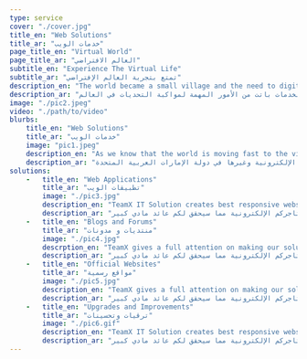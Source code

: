 ```yaml
---
type: service
cover: "./cover.jpg"
title_en: "Web Solutions"
title_ar: "خدمات الويب"
page_title_en: "Virtual World"
page_title_ar: "العالم الافتراضي"
subtitle_en: "Experience The Virtual Life"
subtitle_ar: "تمتع بتجربة العالم الإفتراضي"
description_en: "The world became a small village and the need to digitalize your services is a must to cope with the changing in the world."
description_ar: "العالم أصبح الأن قرية صغيرة لذا أتمتت الخدمات باتت من الأمور المهمة لمواكبة التحديات في العالم."
image: "./pic2.jpeg"
video: "./path/to/video"
blurbs: 
    title_en: "Web Solutions"
    title_ar: "خدمات الويب"
    image: "pic1.jpeg"
    description_en: "As we know that the world is moving fast to the virtual world, TeamX decided to support all its clients by providing end to end IT Solutions in the UAE. We understand that the importance of moving forward to be in the Virtual world really demanding, we promise to make your Store, your online service and your business to be there, TeamX offers many services such as website designing, online store development and more in UAE."
    description_ar: "كما نعلم ان العالم متجه نحو الحياة الافتراضية او العالم الإفتراضي، فريق تيم إكس قرر وضع استراتيجيات تضمن لكم نقله نوعية في اعمالكم أو متاجركم وغيرها الى هذا العالم. فريق تيم إكس مستعد في تقديم الأفضل دائما وملتزمون في توفير افضل الحلول الرقمية. فريق تيم إكس يقدم لكم خدمات تصميم وبرمجة مواقع الانترنت، تطوير وبرمجة المتاجر الإلكترونية وغيرها في دولة الإمارات العربية المتحدة."
solutions: 
    -   title_en: "Web Applications"
        title_ar: "تطبيقات الويب"
        image: "./pic3.jpg"
        description_en: "TeamX IT Solution creates best responsive websites in UAE, These Websites not only create customer satisfaction but also provides a competitive edge. We have many examples such as Customer friendly e-shopping portals and other platform are widely appreciated and we proudly claim our master work in this regard."
        description_ar: "فريق تيم إكس يعد من أفضل مطوري المواقع الإلكترونية في دولة الامارات العربية المتحدة، نحن نعمل في تطوير جميع انواع المواقع الإلكترونية، على سبيل المثال إذا كنت صاحب متجر و تريد عمل موقع إلكتروني خاص بمتجرك نحن نعمل في تطوير او إعادة تصميم و برمجة المواقع الإكترونية التي تجذب لكم عملاء لمتاجركم ونعمل لتصميم وتطوير أفضل المواقع الإكترونية التي ستجعل عملائكم سعيدين في تجربة متاجركم الإلكترونية مما سيحقق لكم عائد مادي كبير."
    -   title_en: "Blogs and Forums"
        title_ar: "منتديات و مدونات"
        image: "./pic4.jpg"
        descrption_en: "TeamX gives a full attention on making our solutions simple and ready for the next level of experience. The creativity in solutions and developments is our main concern, so we guarantee all websites will be interactive and easy to use and for all. We will make sure that everyone will appreciate the results and guarantee the business to succeed."
        description_ar: "فريق تيم إكس يعد من أفضل مطوري المواقع الإلكترونية في دولة الامارات العربية المتحدة، نحن نعمل في تطوير جميع انواع المواقع الإلكترونية، على سبيل المثال إذا كنت صاحب متجر و تريد عمل موقع إلكتروني خاص بمتجرك نحن نعمل في تطوير او إعادة تصميم و برمجة المواقع الإكترونية التي تجذب لكم عملاء لمتاجركم ونعمل لتصميم وتطوير أفضل المواقع الإكترونية التي ستجعل عملائكم سعيدين في تجربة متاجركم الإلكترونية مما سيحقق لكم عائد مادي كبير."
    -   title_en: "Official Websites"
        title_ar: "مواقع رسمية"
        image: "./pic5.jpg"
        description_en: "TeamX gives a full attention on making our solutions simple and ready for the next level of experience. The creativity in solutions and developments is our main concern, so we guarantee all websites will be interactive and easy to use and for all. We will make sure that everyone will appreciate the results and guarantee the business to succeed."
        description_ar: "فريق تيم إكس يعد من أفضل مطوري المواقع الإلكترونية في دولة الامارات العربية المتحدة، نحن نعمل في تطوير جميع انواع المواقع الإلكترونية، على سبيل المثال إذا كنت صاحب متجر و تريد عمل موقع إلكتروني خاص بمتجرك نحن نعمل في تطوير او إعادة تصميم و برمجة المواقع الإكترونية التي تجذب لكم عملاء لمتاجركم ونعمل لتصميم وتطوير أفضل المواقع الإكترونية التي ستجعل عملائكم سعيدين في تجربة متاجركم الإلكترونية مما سيحقق لكم عائد مادي كبير."
    -   title_en: "Upgrades and Improvements"
        title_ar: "ترقيات وتحسينات"
        image: "./pic6.gif"
        description_en: "TeamX IT Solution creates best responsive websites in UAE, These Websites not only create customer satisfaction but also provides a competitive edge. We have many examples such as Customer friendly e-shopping portals and other platform are widely appreciated and we proudly claim our master work in this regard."
        description_ar: "فريق تيم إكس يعد من أفضل مطوري المواقع الإلكترونية في دولة الامارات العربية المتحدة، نحن نعمل في تطوير جميع انواع المواقع الإلكترونية، على سبيل المثال إذا كنت صاحب متجر و تريد عمل موقع إلكتروني خاص بمتجرك نحن نعمل في تطوير او إعادة تصميم و برمجة المواقع الإكترونية التي تجذب لكم عملاء لمتاجركم ونعمل لتصميم وتطوير أفضل المواقع الإكترونية التي ستجعل عملائكم سعيدين في تجربة متاجركم الإلكترونية مما سيحقق لكم عائد مادي كبير."
---
```

